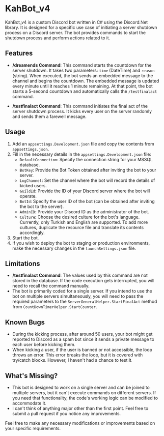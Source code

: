 # KahBot_v4

KahBot_v4 is a custom Discord bot written in C# using the Discord.Net library. It is designed for a specific use case of initiating a server shutdown process on a Discord server. The bot provides commands to start the shutdown process and perform actions related to it.

## Features

- **/dreamends Command**: This command starts the countdown for the server shutdown. It takes two parameters: `time` (DateTime) and `reason` (string). When executed, the bot sends an embedded message to the channel and begins the countdown. The embedded message is updated every minute until it reaches 1 minute remaining. At that point, the bot starts a 5-second countdown and automatically calls the `/testfinalact` command.

- **/testfinalact Command**: This command initiates the final act of the server shutdown process. It kicks every user on the server randomly and sends them a farewell message.

## Usage

1. Add an `appsettings.Development.json` file and copy the contents from `appsettings.json`.
2. Fill in the necessary details in the `appsettings.Development.json` file:
   - `DefaultConnection`: Specify the connection string for your MSSQL database.
   - `BotKey`: Provide the Bot Token obtained after inviting the bot to your server.
   - `LogChannel`: Set the channel where the bot will record the details of kicked users.
   - `GuildId`: Provide the ID of your Discord server where the bot will operate.
   - `BotId`: Specify the user ID of the bot (can be obtained after inviting the bot to the server).
   - `AdminID`: Provide your Discord ID as the administrator of the bot.
   - `Culture`: Choose the desired culture for the bot's language. Currently, only Turkish and English are supported. To add more cultures, duplicate the resource file and translate its contents accordingly.
3. Start the bot.
4. If you wish to deploy the bot to staging or production environments, make the necessary changes in the `launchSettings.json` file.

## Limitations

- **/testfinalact Command**: The values used by this command are not stored in the database. If the code execution gets interrupted, you will need to recall the command manually.
- The bot is primarily coded for a single server. If you intend to use the bot on multiple servers simultaneously, you will need to pass the required parameters to the `ServerGeneralHelper.StartFinalAct` method from `CountDownTimerHelper.StartCounter`.


## Known Bugs
- During the kicking process, after around 50 users, your bot might get reported to Discord as a spam bot since it sends a private message to each user before kicking them.
- When kicking a user, if the user is banned or not accessible, the loop throws an error. This error breaks the loop, but it is covered with try/catch blocks. However, I haven't had a chance to test it.

## What's Missing?
- This bot is designed to work on a single server and can be joined to multiple servers, but it can't execute commands on different servers. If you need that functionality, the code's working logic can be modified to accommodate it.
- I can't think of anything major other than the first point. Feel free to submit a pull request if you notice any improvements.

Feel free to make any necessary modifications or improvements based on your specific requirements.

